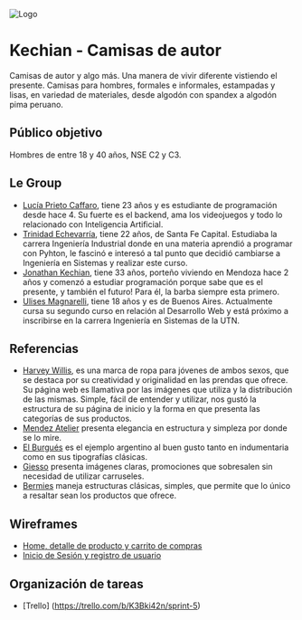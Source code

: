 ![Logo](https://github.com/imthejota/la_prueba/blob/main/design/logoKechian.jpeg)


# Kechian - Camisas de autor
Camisas de autor y algo más. Una manera de vivir diferente vistiendo el presente.
Camisas para hombres, formales e informales, estampadas y lisas, en variedad de materiales, desde algodón con spandex a algodón pima peruano.


## Público objetivo
Hombres de entre 18 y 40 años, NSE C2 y C3.

## Le Group
- [Lucía Prieto Caffaro](https://github.com/imthejota), tiene 23 años y es estudiante de programación desde hace 4. Su fuerte es el backend, ama los videojuegos y todo lo relacionado con Inteligencia Artificial. 
- [Trinidad Echevarría](https://github.com/TrinidadEchevarria),  tiene 22 años, de Santa Fe Capital. Estudiaba la carrera Ingeniería Industrial donde en una materia aprendió a programar con Pyhton, le fascinó e interesó a tal punto que decidió cambiarse a Ingeniería en Sistemas y realizar este curso.
- [Jonathan Kechian](https://github.com/imthejota), tiene 33 años, porteño viviendo en Mendoza hace 2 años y comenzó a estudiar programación porque sabe que es el presente, y también el futuro! Para él, la barba siempre esta primero.
- [Ulises Magnarelli](https://github.com/ulises-magnarelli), tiene 18 años y es de Buenos Aires. Actualmente cursa su segundo curso en relación al Desarrollo Web y está próximo a inscribirse en la carrera Ingeniería en Sistemas de la UTN.


## Referencias
- [Harvey Willis](https://harveywillys.com), es una marca de ropa para jóvenes de ambos sexos, que se destaca por su creatividad y originalidad en las prendas que ofrece. Su página web es llamativa por las imágenes que utiliza y la distribución de las mismas. Simple, fácil de entender y utilizar, nos gustó la estructura de su página de inicio y la forma en que presenta las categorías de sus productos.
- [Mendez Atelier](https://mendezatelier.com.ar) presenta elegancia en estructura y simpleza por donde se lo mire. 
- [El Burgués](https://www.elburgues.com) es el ejemplo argentino al buen gusto tanto en indumentaria como en sus tipografías clásicas. 
- [Giesso](https://store.giesso.com.ar) presenta imágenes claras, promociones que sobresalen sin necesidad de utilizar carruseles.
- [Bermies](https://bermies.com) maneja estructuras clásicas, simples, que permite que lo único a resaltar sean los productos que ofrece.

## Wireframes
- [Home, detalle de producto y carrito de compras](https://www.figma.com/file/aJCrFoWfFlJHivTahtuMcq/home?node-id=0%3A1)
- [Inicio de Sesión y registro de usuario](https://www.figma.com/file/Rrc617WHplz06PpDmIPaRx/Untitled?node-id=0%3A1)

## Organización de tareas
- [Trello] (https://trello.com/b/K3Bki42n/sprint-5)
